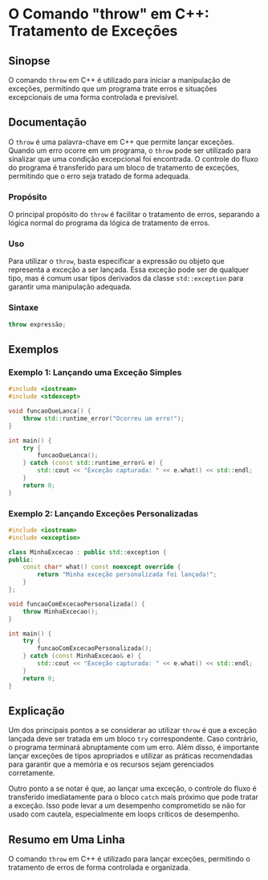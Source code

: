 <!--
Meta Description: # O Comando "throw" em C++: Tratamento de Exceções ## Sinopse O comando `throw` em C++ é utilizado para iniciar a manipulação de exceções, permitindo ...
Meta Keywords: throw, que, exceção, para, std
-->

# O Comando "throw" em C++: Tratamento de Exceções

## Sinopse
O comando `throw` em C++ é utilizado para iniciar a manipulação de exceções, permitindo que um programa trate erros e situações excepcionais de uma forma controlada e previsível.

## Documentação
O `throw` é uma palavra-chave em C++ que permite lançar exceções. Quando um erro ocorre em um programa, o `throw` pode ser utilizado para sinalizar que uma condição excepcional foi encontrada. O controle do fluxo do programa é transferido para um bloco de tratamento de exceções, permitindo que o erro seja tratado de forma adequada.

### Propósito
O principal propósito do `throw` é facilitar o tratamento de erros, separando a lógica normal do programa da lógica de tratamento de erros.

### Uso
Para utilizar o `throw`, basta especificar a expressão ou objeto que representa a exceção a ser lançada. Essa exceção pode ser de qualquer tipo, mas é comum usar tipos derivados da classe `std::exception` para garantir uma manipulação adequada.

### Sintaxe
```cpp
throw expressão;
```

## Exemplos

### Exemplo 1: Lançando uma Exceção Simples
```cpp
#include <iostream>
#include <stdexcept>

void funcaoQueLanca() {
    throw std::runtime_error("Ocorreu um erro!");
}

int main() {
    try {
        funcaoQueLanca();
    } catch (const std::runtime_error& e) {
        std::cout << "Exceção capturada: " << e.what() << std::endl;
    }
    return 0;
}
```

### Exemplo 2: Lançando Exceções Personalizadas
```cpp
#include <iostream>
#include <exception>

class MinhaExcecao : public std::exception {
public:
    const char* what() const noexcept override {
        return "Minha exceção personalizada foi lançada!";
    }
};

void funcaoComExcecaoPersonalizada() {
    throw MinhaExcecao();
}

int main() {
    try {
        funcaoComExcecaoPersonalizada();
    } catch (const MinhaExcecao& e) {
        std::cout << "Exceção capturada: " << e.what() << std::endl;
    }
    return 0;
}
```

## Explicação
Um dos principais pontos a se considerar ao utilizar `throw` é que a exceção lançada deve ser tratada em um bloco `try` correspondente. Caso contrário, o programa terminará abruptamente com um erro. Além disso, é importante lançar exceções de tipos apropriados e utilizar as práticas recomendadas para garantir que a memória e os recursos sejam gerenciados corretamente.

Outro ponto a se notar é que, ao lançar uma exceção, o controle do fluxo é transferido imediatamente para o bloco `catch` mais próximo que pode tratar a exceção. Isso pode levar a um desempenho comprometido se não for usado com cautela, especialmente em loops críticos de desempenho.

## Resumo em Uma Linha
O comando `throw` em C++ é utilizado para lançar exceções, permitindo o tratamento de erros de forma controlada e organizada.